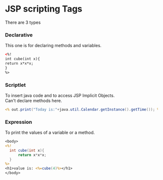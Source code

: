 # JSP scripting Tags
There are 3 types
### Declarative
This one is for declaring methods and variables.
```html
<%!
int cube(int x){
return x*x*x;
}
%>
```
### Scriptlet
To insert java code and to access JSP Implicit Objects.  
Can't declare methods here.
```jsp
<% out.print("Today is:"+java.util.Calendar.getInstance().getTime()); %>  
```
### Expression
To print the values of a variable or a method.
```jsp
<body>
<%!
  int cube(int x){
      return x*x*x;
  }
%>
<h1>value is: <%=cube(4)%></h1>
</body>
```